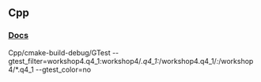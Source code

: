 ## Cpp

### [Docs](https://akideliu.github.io/Cpp/)

Cpp/cmake-build-debug/GTest --gtest_filter=workshop4.q4_1:workshop4/*.q4_1:*/workshop4.q4_1/*:*/workshop4/*.q4_1 --gtest_color=no

